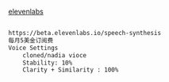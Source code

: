 

[elevenlabs](https://beta.elevenlabs.io/speech-synthesis)	

```sh

https://beta.elevenlabs.io/speech-synthesis
每月5美金订阅费
Voice Settings
	cloned/nadia vioce
	Stability: 10%
	Clarity + Similarity : 100%

```

